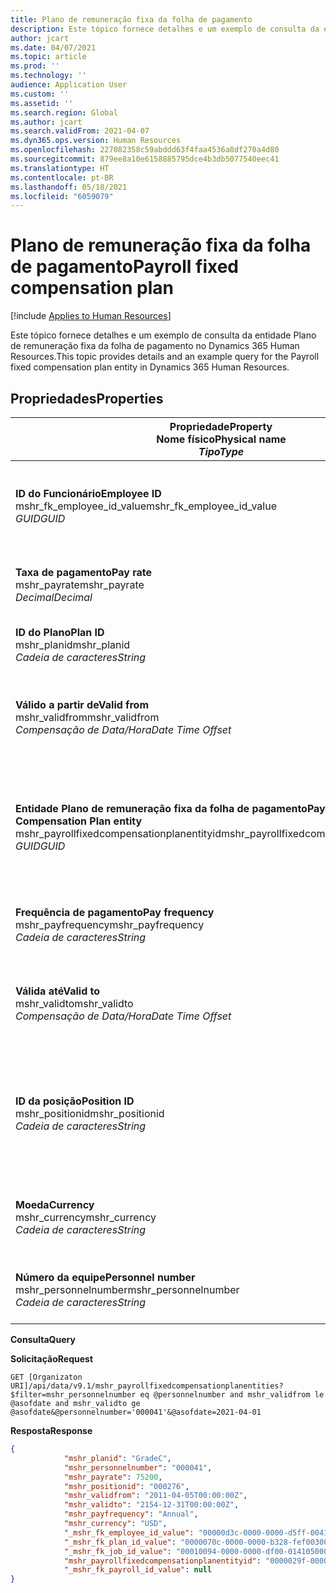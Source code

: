 ```yaml
---
title: Plano de remuneração fixa da folha de pagamento
description: Este tópico fornece detalhes e um exemplo de consulta da entidade Plano de remuneração fixa da folha de pagamento no Dynamics 365 Human Resources.
author: jcart
ms.date: 04/07/2021
ms.topic: article
ms.prod: ''
ms.technology: ''
audience: Application User
ms.custom: ''
ms.assetid: ''
ms.search.region: Global
ms.author: jcart
ms.search.validFrom: 2021-04-07
ms.dyn365.ops.version: Human Resources
ms.openlocfilehash: 227082358c59abddd63f4faa4536a8df270a4d80
ms.sourcegitcommit: 879ee8a10e6158885795dce4b3db5077540eec41
ms.translationtype: HT
ms.contentlocale: pt-BR
ms.lasthandoff: 05/18/2021
ms.locfileid: "6059079"
---
```

# <a name="payroll-fixed-compensation-plan"></a><span data-ttu-id="b5cad-103">Plano de remuneração fixa da folha de pagamento</span><span class="sxs-lookup"><span data-stu-id="b5cad-103">Payroll fixed compensation plan</span></span>

[!include [Applies to Human Resources](../includes/applies-to-hr.md)]

<span data-ttu-id="b5cad-104">Este tópico fornece detalhes e um exemplo de consulta da entidade Plano de remuneração fixa da folha de pagamento no Dynamics 365 Human Resources.</span><span class="sxs-lookup"><span data-stu-id="b5cad-104">This topic provides details and an example query for the Payroll fixed compensation plan entity in Dynamics 365 Human Resources.</span></span>

## <a name="properties"></a><span data-ttu-id="b5cad-105">Propriedades</span><span class="sxs-lookup"><span data-stu-id="b5cad-105">Properties</span></span>

| <span data-ttu-id="b5cad-106">Propriedade</span><span class="sxs-lookup"><span data-stu-id="b5cad-106">Property</span></span><br><span data-ttu-id="b5cad-107">**Nome físico**</span><span class="sxs-lookup"><span data-stu-id="b5cad-107">**Physical name**</span></span><br><span data-ttu-id="b5cad-108">**_Tipo_**</span><span class="sxs-lookup"><span data-stu-id="b5cad-108">**_Type_**</span></span> | <span data-ttu-id="b5cad-109">Uso</span><span class="sxs-lookup"><span data-stu-id="b5cad-109">Use</span></span> | <span data-ttu-id="b5cad-110">Descrição</span><span class="sxs-lookup"><span data-stu-id="b5cad-110">Description</span></span> |
| --- | --- | --- |
| <span data-ttu-id="b5cad-111">**ID do Funcionário**</span><span class="sxs-lookup"><span data-stu-id="b5cad-111">**Employee ID**</span></span><br><span data-ttu-id="b5cad-112">mshr_fk_employee_id_value</span><span class="sxs-lookup"><span data-stu-id="b5cad-112">mshr_fk_employee_id_value</span></span><br><span data-ttu-id="b5cad-113">*GUID*</span><span class="sxs-lookup"><span data-stu-id="b5cad-113">*GUID*</span></span> | <span data-ttu-id="b5cad-114">Somente leitura</span><span class="sxs-lookup"><span data-stu-id="b5cad-114">Read-only</span></span><br><span data-ttu-id="b5cad-115">Obrigatório</span><span class="sxs-lookup"><span data-stu-id="b5cad-115">Required</span></span><br><span data-ttu-id="b5cad-116">Chave estrangeira: mshr_Employee_id da entidade mshr_payrollemployeeentity</span><span class="sxs-lookup"><span data-stu-id="b5cad-116">Foreign key:mshr_Employee_id of mshr_payrollemployeeentity entity</span></span>  | <span data-ttu-id="b5cad-117">ID do Funcionário</span><span class="sxs-lookup"><span data-stu-id="b5cad-117">Employee ID</span></span> |
| <span data-ttu-id="b5cad-118">**Taxa de pagamento**</span><span class="sxs-lookup"><span data-stu-id="b5cad-118">**Pay rate**</span></span><br><span data-ttu-id="b5cad-119">mshr_payrate</span><span class="sxs-lookup"><span data-stu-id="b5cad-119">mshr_payrate</span></span><br><span data-ttu-id="b5cad-120">*Decimal*</span><span class="sxs-lookup"><span data-stu-id="b5cad-120">*Decimal*</span></span> | <span data-ttu-id="b5cad-121">Somente leitura</span><span class="sxs-lookup"><span data-stu-id="b5cad-121">Read-only</span></span><br><span data-ttu-id="b5cad-122">Obrigatório</span><span class="sxs-lookup"><span data-stu-id="b5cad-122">Required</span></span> | <span data-ttu-id="b5cad-123">A taxa de pagamento definida no plano de remuneração fixa.</span><span class="sxs-lookup"><span data-stu-id="b5cad-123">Pay rate defined in fixed compensation plan.</span></span> |
| <span data-ttu-id="b5cad-124">**ID do Plano**</span><span class="sxs-lookup"><span data-stu-id="b5cad-124">**Plan ID**</span></span><br><span data-ttu-id="b5cad-125">mshr_planid</span><span class="sxs-lookup"><span data-stu-id="b5cad-125">mshr_planid</span></span><br><span data-ttu-id="b5cad-126">*Cadeia de caracteres*</span><span class="sxs-lookup"><span data-stu-id="b5cad-126">*String*</span></span> | <span data-ttu-id="b5cad-127">Somente leitura</span><span class="sxs-lookup"><span data-stu-id="b5cad-127">Read-only</span></span><br><span data-ttu-id="b5cad-128">Obrigatório</span><span class="sxs-lookup"><span data-stu-id="b5cad-128">Required</span></span> |<span data-ttu-id="b5cad-129">Especifica o plano da remuneração.</span><span class="sxs-lookup"><span data-stu-id="b5cad-129">Specifies the compensation plan.</span></span>  |
| <span data-ttu-id="b5cad-130">**Válido a partir de**</span><span class="sxs-lookup"><span data-stu-id="b5cad-130">**Valid from**</span></span><br><span data-ttu-id="b5cad-131">mshr_validfrom</span><span class="sxs-lookup"><span data-stu-id="b5cad-131">mshr_validfrom</span></span><br><span data-ttu-id="b5cad-132">*Compensação de Data/Hora*</span><span class="sxs-lookup"><span data-stu-id="b5cad-132">*Date Time Offset*</span></span> |  <span data-ttu-id="b5cad-133">Somente leitura</span><span class="sxs-lookup"><span data-stu-id="b5cad-133">Read-only</span></span><br><span data-ttu-id="b5cad-134">Obrigatório</span><span class="sxs-lookup"><span data-stu-id="b5cad-134">Required</span></span> |<span data-ttu-id="b5cad-135">Data a partir da qual a remuneração fixa do funcionário é válida.</span><span class="sxs-lookup"><span data-stu-id="b5cad-135">Date the employee fixed compensation is valid from.</span></span>  |
| <span data-ttu-id="b5cad-136">**Entidade Plano de remuneração fixa da folha de pagamento**</span><span class="sxs-lookup"><span data-stu-id="b5cad-136">**Payroll Fixed Compensation Plan entity**</span></span><br><span data-ttu-id="b5cad-137">mshr_payrollfixedcompensationplanentityid</span><span class="sxs-lookup"><span data-stu-id="b5cad-137">mshr_payrollfixedcompensationplanentityid</span></span><br><span data-ttu-id="b5cad-138">*GUID*</span><span class="sxs-lookup"><span data-stu-id="b5cad-138">*GUID*</span></span> | <span data-ttu-id="b5cad-139">Obrigatório</span><span class="sxs-lookup"><span data-stu-id="b5cad-139">Required</span></span><br><span data-ttu-id="b5cad-140">Gerado pelo sistema</span><span class="sxs-lookup"><span data-stu-id="b5cad-140">Sytem generated</span></span> | <span data-ttu-id="b5cad-141">Um valor GUID gerado pelo sistema para identificar exclusivamente o plano de remuneração.</span><span class="sxs-lookup"><span data-stu-id="b5cad-141">A system-generated GUID value to uniquely identify the compensation plan.</span></span> |
| <span data-ttu-id="b5cad-142">**Frequência de pagamento**</span><span class="sxs-lookup"><span data-stu-id="b5cad-142">**Pay frequency**</span></span><br><span data-ttu-id="b5cad-143">mshr_payfrequency</span><span class="sxs-lookup"><span data-stu-id="b5cad-143">mshr_payfrequency</span></span><br><span data-ttu-id="b5cad-144">*Cadeia de caracteres*</span><span class="sxs-lookup"><span data-stu-id="b5cad-144">*String*</span></span> | <span data-ttu-id="b5cad-145">Somente leitura</span><span class="sxs-lookup"><span data-stu-id="b5cad-145">Read-only</span></span><br><span data-ttu-id="b5cad-146">Obrigatório</span><span class="sxs-lookup"><span data-stu-id="b5cad-146">Required</span></span> |<span data-ttu-id="b5cad-147">A frequência com que o funcionário será pago.</span><span class="sxs-lookup"><span data-stu-id="b5cad-147">The frequency the employee will be paid.</span></span>  |
| <span data-ttu-id="b5cad-148">**Válida até**</span><span class="sxs-lookup"><span data-stu-id="b5cad-148">**Valid to**</span></span><br><span data-ttu-id="b5cad-149">mshr_validto</span><span class="sxs-lookup"><span data-stu-id="b5cad-149">mshr_validto</span></span><br><span data-ttu-id="b5cad-150">*Compensação de Data/Hora*</span><span class="sxs-lookup"><span data-stu-id="b5cad-150">*Date Time Offset*</span></span> | <span data-ttu-id="b5cad-151">Somente leitura</span><span class="sxs-lookup"><span data-stu-id="b5cad-151">Read-only</span></span> <br><span data-ttu-id="b5cad-152">Obrigatório</span><span class="sxs-lookup"><span data-stu-id="b5cad-152">Required</span></span> | <span data-ttu-id="b5cad-153">Data até a qual a remuneração fixa do funcionário é válida.</span><span class="sxs-lookup"><span data-stu-id="b5cad-153">Date the employee fixed compensation is valid to.</span></span> |
| <span data-ttu-id="b5cad-154">**ID da posição**</span><span class="sxs-lookup"><span data-stu-id="b5cad-154">**Position ID**</span></span><br><span data-ttu-id="b5cad-155">mshr_positionid</span><span class="sxs-lookup"><span data-stu-id="b5cad-155">mshr_positionid</span></span><br><span data-ttu-id="b5cad-156">*Cadeia de caracteres*</span><span class="sxs-lookup"><span data-stu-id="b5cad-156">*String*</span></span> | <span data-ttu-id="b5cad-157">Somente leitura</span><span class="sxs-lookup"><span data-stu-id="b5cad-157">Read-only</span></span> <br><span data-ttu-id="b5cad-158">Obrigatório</span><span class="sxs-lookup"><span data-stu-id="b5cad-158">Required</span></span> | <span data-ttu-id="b5cad-159">ID da posição associada ao funcionário e ao registro do plano de remuneração fixa.</span><span class="sxs-lookup"><span data-stu-id="b5cad-159">Postion ID associated with the employee and fixed compensation plan enrollment.</span></span> |
| <span data-ttu-id="b5cad-160">**Moeda**</span><span class="sxs-lookup"><span data-stu-id="b5cad-160">**Currency**</span></span><br><span data-ttu-id="b5cad-161">mshr_currency</span><span class="sxs-lookup"><span data-stu-id="b5cad-161">mshr_currency</span></span><br><span data-ttu-id="b5cad-162">*Cadeia de caracteres*</span><span class="sxs-lookup"><span data-stu-id="b5cad-162">*String*</span></span> | <span data-ttu-id="b5cad-163">Somente leitura</span><span class="sxs-lookup"><span data-stu-id="b5cad-163">Read-only</span></span> <br><span data-ttu-id="b5cad-164">Obrigatório</span><span class="sxs-lookup"><span data-stu-id="b5cad-164">Required</span></span> |<span data-ttu-id="b5cad-165">A moeda definida para o plano de remuneração fixa</span><span class="sxs-lookup"><span data-stu-id="b5cad-165">The currency defined for the fixed compensation plan</span></span>   |
| <span data-ttu-id="b5cad-166">**Número da equipe**</span><span class="sxs-lookup"><span data-stu-id="b5cad-166">**Personnel number**</span></span><br><span data-ttu-id="b5cad-167">mshr_personnelnumber</span><span class="sxs-lookup"><span data-stu-id="b5cad-167">mshr_personnelnumber</span></span><br><span data-ttu-id="b5cad-168">*Cadeia de caracteres*</span><span class="sxs-lookup"><span data-stu-id="b5cad-168">*String*</span></span> | <span data-ttu-id="b5cad-169">Somente leitura</span><span class="sxs-lookup"><span data-stu-id="b5cad-169">Read-only</span></span><br><span data-ttu-id="b5cad-170">Obrigatório</span><span class="sxs-lookup"><span data-stu-id="b5cad-170">Required</span></span> |<span data-ttu-id="b5cad-171">O número da equipe exclusiva do funcionário.</span><span class="sxs-lookup"><span data-stu-id="b5cad-171">The employee's unique personnel number.</span></span>  |

<span data-ttu-id="b5cad-172">**Consulta**</span><span class="sxs-lookup"><span data-stu-id="b5cad-172">**Query**</span></span>

<span data-ttu-id="b5cad-173">**Solicitação**</span><span class="sxs-lookup"><span data-stu-id="b5cad-173">**Request**</span></span>

```http
GET [Organizaton URI]/api/data/v9.1/mshr_payrollfixedcompensationplanentities?$filter=mshr_personnelnumber eq @personnelnumber and mshr_validfrom le @asofdate and mshr_validto ge @asofdate&@personnelnumber='000041'&@asofdate=2021-04-01
```

<span data-ttu-id="b5cad-174">**Resposta**</span><span class="sxs-lookup"><span data-stu-id="b5cad-174">**Response**</span></span>

```json
{
            "mshr_planid": "GradeC",
            "mshr_personnelnumber": "000041",
            "mshr_payrate": 75200,
            "mshr_positionid": "000276",
            "mshr_validfrom": "2011-04-05T00:00:00Z",
            "mshr_validto": "2154-12-31T00:00:00Z",
            "mshr_payfrequency": "Annual",
            "mshr_currency": "USD",
            "_mshr_fk_employee_id_value": "00000d3c-0000-0000-d5ff-004105000000",
            "_mshr_fk_plan_id_value": "0000070c-0000-0000-b328-fef003000000",
            "_mshr_fk_job_id_value": "00010094-0000-0000-df00-014105000000",
            "mshr_payrollfixedcompensationplanentityid": "0000029f-0000-0000-d5ff-004105000000",
            "_mshr_fk_payroll_id_value": null
}
```
